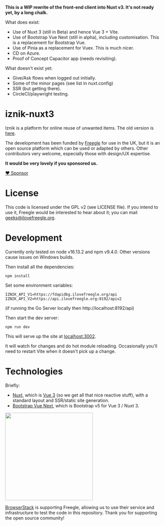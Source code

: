 **This is a WIP rewrite of the front-end client into Nuxt v3.  It's not ready yet, by a long chalk.**

What does exist:
* Use of Nuxt 3 (still in Beta) and hence Vue 3 + Vite.
* Use of Bootstrap Vue Next (still in alpha), including customisation.  This is a replacement for Bootstrap Vue.
* Use of Pinia as a replacement for Vuex.  This is much nicer.
* CD on Azure.
* Proof of Concept Capacitor app (needs revisiting).

What doesn't exist yet:
* Give/Ask flows when logged out initially.
* Some of the minor pages (see list in nuxt.config)
* SSR (but getting there).
* CircleCI/playwright testing.

# iznik-nuxt3

Iznik is a platform for online reuse of unwanted items.  The old  version is [here](https://github.com/Freegle/iznik-nuxt).

The development has been funded by [Freegle](https://www.ilovefreegle.org) for use in the UK,
but it is an open source platform which can be used or adapted by others.  Other contributors very welcome,
especially those with design/UX expertise.

**It would be very lovely if you sponsored us.**

[:heart: Sponsor](https://github.com/sponsors/Freegle)

License
=======

This code is licensed under the GPL v2 (see LICENSE file).  If you intend to use it, Freegle would be interested to
hear about it; you can mail <geeks@ilovefreegle.org>.

# Development

Currently only tested on node v16.13.2 and npm v9.4.0.  Other versions cause issues on Windows builds.

Then install all the dependencies:
```
npm install
```

Set some environment variables:
```
IZNIK_API_V1=https://fdapidbg.ilovefreegle.org/api
IZNIK_API_V2=https://api.ilovefreegle.org:8192/apiv2
```

(if running the Go Server locally then http://localhost:8192/api)

Then start the dev server:
```
npm run dev
```

This will serve up the site at [localhost:3002](http://localhost:3002).

It will watch for changes and do hot module reloading.  Occasionally you'll need to restart Vite when it doesn't 
pick up a change.

# Technologies

Briefly:
* [Nuxt](https://v3.nuxtjs.org/), which is [Vue 3](https://vuejs.org/) (so we get all
  that nice reactive stuff), with a standard layout and SSR/static site generation.
* [Bootstrap Vue Next](https://github.com/bootstrap-vue/bootstrap-vue-next/), which is Bootstrap v5 for Vue 3 / Nuxt 3.

<img src="http://www.browserstack.com/images/layout/browserstack-logo-600x315.png" width="280"/>

[BrowserStack](http://www.browserstack.com) is supporting Freegle, allowing us to use their service and infrastructure to test the code in this repository. Thank you for supporting the open source community!
 
